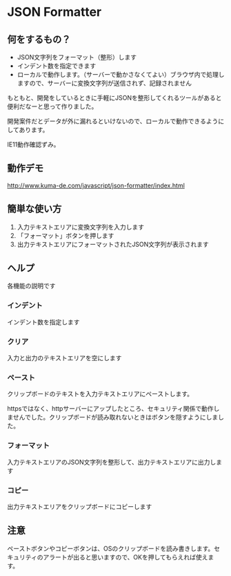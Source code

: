 # JSON Formatter

## 何をするもの？

- JSON文字列をフォーマット（整形）します
- インデント数を指定できます
- ローカルで動作します。（サーバーで動かさなくてよい）ブラウザ内で処理しますので、サーバーに変換文字列が送信されず、記録されません

もともと、開発をしているときに手軽にJSONを整形してくれるツールがあると便利だなーと思って作りました。

開発案件だとデータが外に漏れるといけないので、ローカルで動作できるようにしてあります。

IE11動作確認ずみ。

## 動作デモ

http://www.kuma-de.com/javascript/json-formatter/index.html

## 簡単な使い方

1. 入力テキストエリアに変換文字列を入力します
1. 「フォーマット」ボタンを押します
1. 出力テキストエリアにフォーマットされたJSON文字列が表示されます

## ヘルプ

各機能の説明です

### インデント
インデント数を指定します

### クリア
入力と出力のテキストエリアを空にします

### ペースト
クリップボードのテキストを入力テキストエリアにペーストします。

httpsではなく、httpサーバーにアップしたところ、セキュリティ関係で動作しませんでした。クリップボードが読み取れないときはボタンを隠すようにしました。

### フォーマット
入力テキストエリアのJSON文字列を整形して、出力テキストエリアに出力します

### コピー
出力テキストエリアをクリップボードにコピーします


## 注意

ペーストボタンやコピーボタンは、OSのクリップボードを読み書きします。セキュリティのアラートが出ると思いますので、OKを押してもらえれば使えます。
